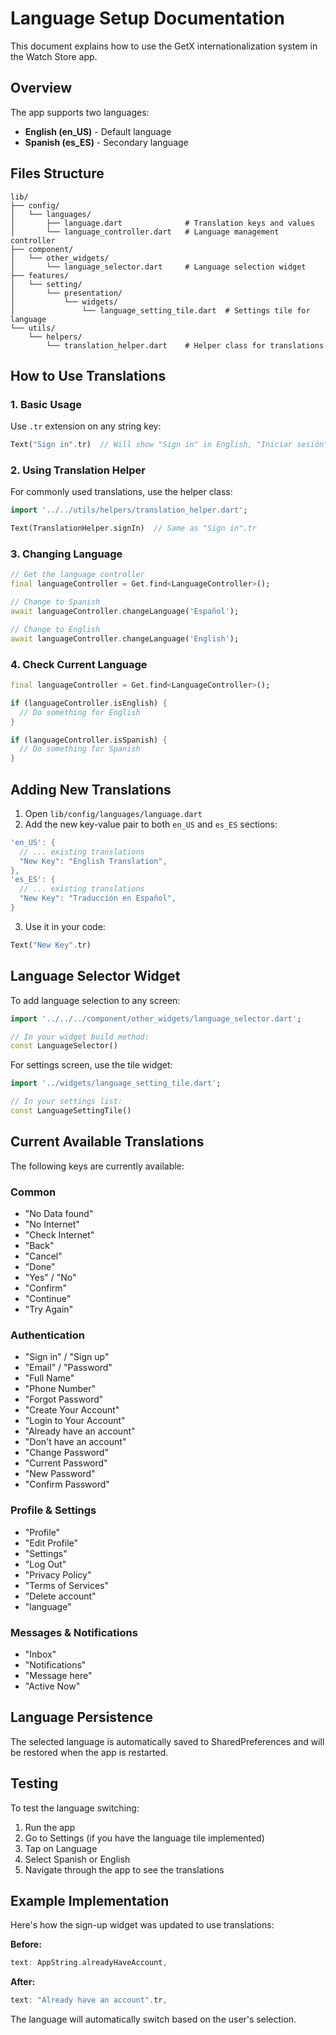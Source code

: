 # Language Setup Documentation

This document explains how to use the GetX internationalization system in the Watch Store app.

## Overview

The app supports two languages:

- **English (en_US)** - Default language
- **Spanish (es_ES)** - Secondary language

## Files Structure

```
lib/
├── config/
│   └── languages/
│       ├── language.dart              # Translation keys and values
│       └── language_controller.dart   # Language management controller
├── component/
│   └── other_widgets/
│       └── language_selector.dart     # Language selection widget
├── features/
│   └── setting/
│       └── presentation/
│           └── widgets/
│               └── language_setting_tile.dart  # Settings tile for language
└── utils/
    └── helpers/
        └── translation_helper.dart    # Helper class for translations
```

## How to Use Translations

### 1. Basic Usage

Use `.tr` extension on any string key:

```dart
Text("Sign in".tr)  // Will show "Sign in" in English, "Iniciar sesión" in Spanish
```

### 2. Using Translation Helper

For commonly used translations, use the helper class:

```dart
import '../../utils/helpers/translation_helper.dart';

Text(TranslationHelper.signIn)  // Same as "Sign in".tr
```

### 3. Changing Language

```dart
// Get the language controller
final languageController = Get.find<LanguageController>();

// Change to Spanish
await languageController.changeLanguage('Español');

// Change to English
await languageController.changeLanguage('English');
```

### 4. Check Current Language

```dart
final languageController = Get.find<LanguageController>();

if (languageController.isEnglish) {
  // Do something for English
}

if (languageController.isSpanish) {
  // Do something for Spanish
}
```

## Adding New Translations

1. Open `lib/config/languages/language.dart`
2. Add the new key-value pair to both `en_US` and `es_ES` sections:

```dart
'en_US': {
  // ... existing translations
  "New Key": "English Translation",
},
'es_ES': {
  // ... existing translations
  "New Key": "Traducción en Español",
}
```

3. Use it in your code:

```dart
Text("New Key".tr)
```

## Language Selector Widget

To add language selection to any screen:

```dart
import '../../../component/other_widgets/language_selector.dart';

// In your widget build method:
const LanguageSelector()
```

For settings screen, use the tile widget:

```dart
import '../widgets/language_setting_tile.dart';

// In your settings list:
const LanguageSettingTile()
```

## Current Available Translations

The following keys are currently available:

### Common

- "No Data found"
- "No Internet"
- "Check Internet"
- "Back"
- "Cancel"
- "Done"
- "Yes" / "No"
- "Confirm"
- "Continue"
- "Try Again"

### Authentication

- "Sign in" / "Sign up"
- "Email" / "Password"
- "Full Name"
- "Phone Number"
- "Forgot Password"
- "Create Your Account"
- "Login to Your Account"
- "Already have an account"
- "Don't have an account"
- "Change Password"
- "Current Password"
- "New Password"
- "Confirm Password"

### Profile & Settings

- "Profile"
- "Edit Profile"
- "Settings"
- "Log Out"
- "Privacy Policy"
- "Terms of Services"
- "Delete account"
- "language"

### Messages & Notifications

- "Inbox"
- "Notifications"
- "Message here"
- "Active Now"

## Language Persistence

The selected language is automatically saved to SharedPreferences and will be restored when the app is restarted.

## Testing

To test the language switching:

1. Run the app
2. Go to Settings (if you have the language tile implemented)
3. Tap on Language
4. Select Spanish or English
5. Navigate through the app to see the translations

## Example Implementation

Here's how the sign-up widget was updated to use translations:

**Before:**

```dart
text: AppString.alreadyHaveAccount,
```

**After:**

```dart
text: "Already have an account".tr,
```

The language will automatically switch based on the user's selection.
